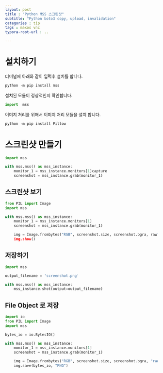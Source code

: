 ```yaml
---
layout: post
title : "Python MSS 스크린샷"
subtitle: "Python boto3 copy, upload, invalidation"
categories : tip
tags : maxos vnc
typora-root-url : ..

---
```


# 설치하기
터미널에 아래와 같이 입력후 설치를 합니다.
~~~python
python -m pip install mss
~~~

설치된 모듈이 정상적인지 확인합니다.
~~~python
import  mss
~~~

이미지 처리를 위해서 이미지 처리 모듈을 설치 합니다.
~~~python
python -m pip install Pillow
~~~



# 스크린샷 만들기

~~~python
import mss

with mss.mss() as mss_instance:
    monitor_1 = mss_instance.monitors[1]capture
    screenshot = mss_instance.grab(monitor_1)
~~~

## 스크린샷 보기
~~~python
from PIL import Image
import mss

with mss.mss() as mss_instance:
    monitor_1 = mss_instance.monitors[1]
    screenshot = mss_instance.grab(monitor_1)

    img = Image.frombytes("RGB", screenshot.size, screenshot.bgra, raw", "BGRX")  # Convert to PIL.Image
    img.show()
~~~

## 저장하기
~~~python
import mss

output_filename = 'screenshot.png'

with mss.mss() as mss_instance:
    mss_instance.shot(output=output_filename)
~~~

## File Object 로 저장
~~~python
import io
from PIL import Image
import mss

bytes_io = io.BytesIO()

with mss.mss() as mss_instance:
    monitor_1 = mss_instance.monitors[1]
    screenshot = mss_instance.grab(monitor_1)

    img = Image.frombytes("RGB", screenshot.size, screenshot.bgra, "raw", "BGRX")
    img.save(bytes_io, "PNG")
~~~

